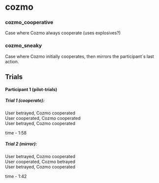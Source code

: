 # cozmo

### cozmo_cooperative
Case where Cozmo always cooperate (uses explosives?)

### cozmo_sneaky
Case where Cozmo initially cooperates, then mirrors the participant´s last action.



## Trials

#### Participant 1 (pilot-trials)

##### Trial 1 (cooperate):
User betrayed, Cozmo cooperated <br>
User cooperated, Cozmo cooperated <br>
User betrayed, Cozmo cooperated <br>

time - 1:58

##### Trial 2 (mirror):
User betrayed, Cozmo cooperated <br>
User cooperated, Cozmo betrayed <br>
User betrayed, Cozmo cooperated <br>

time - 1:42

